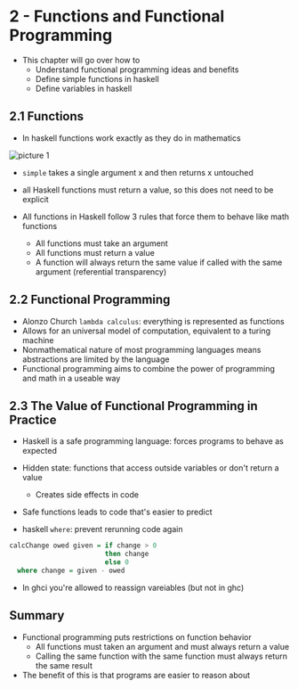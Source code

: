 # 2 - Functions and Functional Programming

- This chapter will go over how to
  - Understand functional programming ideas and benefits
  - Define simple functions in haskell
  - Define variables in haskell

## 2.1 Functions

- In haskell functions work exactly as they do in mathematics

![picture 1](https://s2.loli.net/2023/02/12/ksWMKwLY1ORfvin.png)  

- `simple` takes a single argument x and then returns x untouched
- all Haskell functions must return a value, so this does not need to be explicit

- All functions in Haskell follow 3 rules that force them to behave like math functions
  - All functions must take an argument
  - All functions must return a value
  - A function will always return the same value if called with the same argument (referential transparency)

## 2.2 Functional Programming

- Alonzo Church `lambda calculus`: everything is represented as functions
- Allows for an universal model of computation, equivalent to a turing machine
- Nonmathematical nature of most programming languages means abstractions are limited by the language
- Functional programming aims to combine the power of programming and math in a useable way

## 2.3 The Value of Functional Programming in Practice

- Haskell is a safe programming language: forces programs to behave as expected
- Hidden state: functions that access outside variables or don't return a value
  - Creates side effects in code
- Safe functions leads to code that's easier to predict

- haskell `where`: prevent rerunning code again

```hs
calcChange owed given = if change > 0 
                        then change
                        else 0
  where change = given - owed
```

- In ghci you're allowed to reassign vareiables (but not in ghc)

## Summary

- Functional programming puts restrictions on function behavior
  - All functions must taken an argument and must always return a value
  - Calling the same function with the same function must always return the same result
- The benefit of this is that programs are easier to reason about
